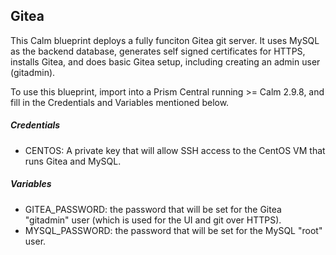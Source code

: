 ## Gitea
This Calm blueprint deploys a fully funciton Gitea git server.  It uses MySQL as the backend database, generates self signed certificates for HTTPS, installs Gitea, and does basic Gitea setup, including creating an admin user (gitadmin).

To use this blueprint, import into a Prism Central running >= Calm 2.9.8, and fill in the Credentials and Variables mentioned below.

##### Credentials
* CENTOS: A private key that will allow SSH access to the CentOS VM that runs Gitea and MySQL.

##### Variables
* GITEA_PASSWORD: the password that will be set for the Gitea "gitadmin" user (which is used for the UI and git over HTTPS).
* MYSQL_PASSWORD: the password that will be set for the MySQL "root" user.
